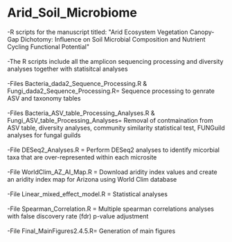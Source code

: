 # Arid_Soil_Microbiome
-R scripts for the manuscript titled: "Arid Ecosystem Vegetation Canopy-Gap Dichotomy: Influence on Soil Microbial Composition and Nutrient Cycling Functional Potential"\
\
-The R scripts include all the amplicon sequencing processing and diversity analyses together with statisitcal analyses\
\
-Files Bacteria_dada2_Sequence_Processing.R & Fungi_dada2_Sequence_Processing.R= Sequence processing to genrate ASV and taxonomy tables\
\
-Files Bacteria_ASV_table_Processing_Analyses.R & Fungi_ASV_table_Processing_Analyses=  Removal of contmaination from ASV table, diversity analyses, community similarity statistical test, FUNGuild analyses for fungal guilds\
\
-File DESeq2_Analyses.R = Perform DESeq2 analyses to identify micorbial taxa that are over-represented within each microsite\
\
-File WorldClim_AZ_AI_Map.R = Download aridity index values and create an aridity index map for Arizona using World Clim database\
\
-File Linear_mixed_effect_model.R = Statistical analyses\
\
-File Spearman_Correlation.R = Multiple spearman correlations analyses with false discovery rate (fdr) p-value adjustment\
\
-File Final_MainFigures2.4.5.R= Generation of main figures

 

